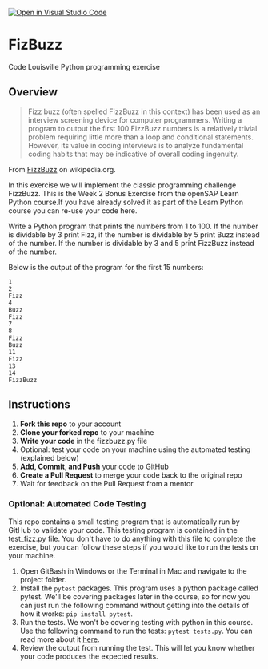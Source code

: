 [![Open in Visual Studio Code](https://classroom.github.com/assets/open-in-vscode-718a45dd9cf7e7f842a935f5ebbe5719a5e09af4491e668f4dbf3b35d5cca122.svg)](https://classroom.github.com/online_ide?assignment_repo_id=12580078&assignment_repo_type=AssignmentRepo)
# FizBuzz
Code Louisville Python programming exercise

## Overview

> Fizz buzz (often spelled FizzBuzz in this context) has been used as an interview screening device for computer programmers. Writing a program to output the first 100 FizzBuzz numbers is a relatively trivial problem requiring little more than a loop and conditional statements. However, its value in coding interviews is to analyze fundamental coding habits that may be indicative of overall coding ingenuity.

From [FizzBuzz](https://en.wikipedia.org/wiki/Fizz_buzz) on wikipedia.org.

In this exercise we will implement the classic programming challenge FizzBuzz. This is the Week 2 Bonus Exercise from the openSAP Learn Python course.If you have already solved it as part of the Learn Python course you can re-use your code here.

Write a Python program that prints the numbers from 1 to 100. If the number is dividable by 3 print Fizz, if the number is dividable by 5 print Buzz instead of the number. If the number is dividable by 3 and 5 print FizzBuzz instead of the number.

Below is the output of the program for the first 15 numbers:

```
1
2
Fizz
4
Buzz
Fizz
7
8
Fizz
Buzz
11
Fizz
13
14
FizzBuzz
```


## Instructions

1. **Fork this repo** to your account
1. **Clone your forked repo** to your machine
1. **Write your code** in the fizzbuzz.py file
1. Optional: test your code on your machine using the automated testing (explained below)
1. **Add, Commit, and Push** your code to GitHub
1. **Create a Pull Request** to merge your code back to the original repo
1. Wait for feedback on the Pull Request from a mentor

### Optional: Automated Code Testing

This repo contains a small testing program that is automatically run by GitHub
to validate your code. This testing program is contained in the test_fizz.py 
file. You don't have to do anything with this file to complete the exercise, 
but you can follow these steps if you would like to run the tests on your 
machine.

1. Open GitBash in Windows or the Terminal in Mac and navigate to the project folder.
1. Install the `pytest` packages. This program uses a python package called pytest. We'll be covering packages later in the course, so for now you can 
just run the following command  without getting into the details of how it
works: `pip install pytest`.
1. Run the tests. We won't be covering testing with python in this course. Use 
the following command to run the tests: `pytest tests.py`. You can read more about it [here](https://realpython.com/python-testing/).
1. Review the output from running the test. This will let you know whether your
code produces the expected results. 

